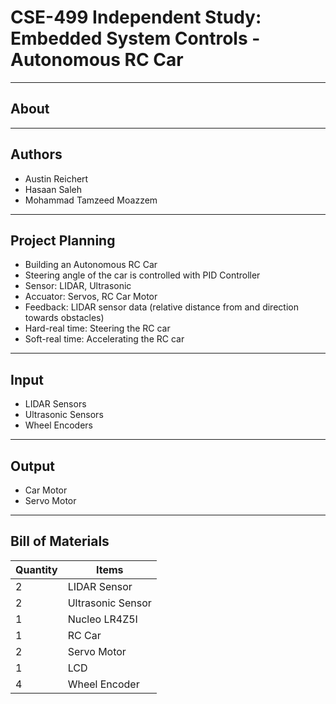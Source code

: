 # CSE-499 Independent Study: Embedded System Controls - Autonomous RC Car

-----------------------------------------------------
About
-----------------------------------------------------


-----------------------------------------------------
Authors
-----------------------------------------------------
* Austin Reichert
* Hasaan Saleh
* Mohammad Tamzeed Moazzem

-----------------------------------------------------
Project Planning
-----------------------------------------------------
* Building an Autonomous RC Car
* Steering angle of the car is controlled with PID Controller
* Sensor: LIDAR, Ultrasonic
* Accuator: Servos, RC Car Motor
* Feedback: LIDAR sensor data (relative distance from and direction towards obstacles)
* Hard-real time: Steering the RC car
* Soft-real time: Accelerating the RC car

-----------------------------------------------------
Input
-----------------------------------------------------
* LIDAR Sensors
* Ultrasonic Sensors
* Wheel Encoders

-----------------------------------------------------
Output
-----------------------------------------------------
* Car Motor
* Servo Motor

-----------------------------------------------------
Bill of Materials
-----------------------------------------------------
| Quantity 	| Items          	  |
|----------	|------------------ |
| 2        	| LIDAR Sensor   	  |
| 2         | Ultrasonic Sensor |
| 1        	| Nucleo LR4Z5I  	  |
| 1        	| RC Car         	  |
| 2        	| Servo Motor    	  |
| 1        	| LCD            	  |
| 4         | Wheel Encoder     |



